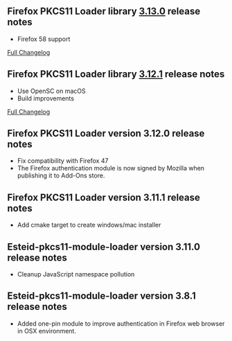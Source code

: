 Firefox PKCS11 Loader library [3.13.0](https://github.com/open-eid/firefox-pkcs11-loader/releases/tag/v3.13.0) release notes
--------------------------------------
- Firefox 58 support

[Full Changelog](https://github.com/open-eid/firefox-pkcs11-loader/compare/v3.12.1...v3.13.0)

Firefox PKCS11 Loader library [3.12.1](https://github.com/open-eid/firefox-pkcs11-loader/releases/tag/v3.12.1) release notes
--------------------------------------
- Use OpenSC on macOS
- Build improvements

[Full Changelog](https://github.com/open-eid/firefox-pkcs11-loader/compare/v3.12.0...v3.12.1)


Firefox PKCS11 Loader version 3.12.0 release notes
--------------------------------------
- Fix compatibility with Firefox 47
- The Firefox authentication module is now signed by Mozilla when publishing it to Add-Ons store.  


Firefox PKCS11 Loader version 3.11.1 release notes
--------------------------------------
- Add cmake target to create windows/mac installer


Esteid-pkcs11-module-loader version 3.11.0 release notes
--------------------------------------
- Cleanup JavaScript namespace pollution


Esteid-pkcs11-module-loader version 3.8.1 release notes
--------------------------------------
- Added one-pin module to improve authentication in Firefox web browser in OSX environment.